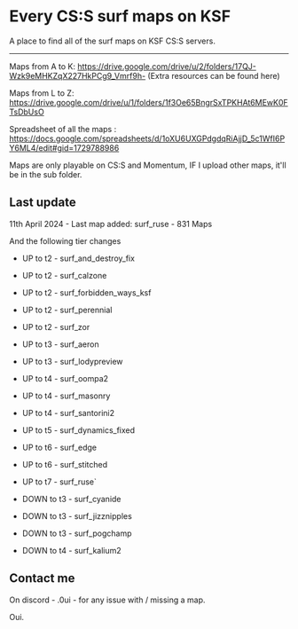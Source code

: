 # Every CS:S surf maps on KSF

A place to find all of the surf maps on KSF CS:S servers.

_____________________________________________________

Maps from A to K: https://drive.google.com/drive/u/2/folders/17QJ-Wzk9eMHKZqX227HkPCg9_Vmrf9h-
(Extra resources can be found here)


Maps from L to Z: https://drive.google.com/drive/u/1/folders/1f3Oe65BngrSxTPKHAt6MEwK0FTsDbUsO


Spreadsheet of all the maps : https://docs.google.com/spreadsheets/d/1oXU6UXGPdgdqRiAjjD_5c1WfI6PY6ML4/edit#gid=1729788986


Maps are only playable on CS:S and Momentum, IF I upload other maps, it'll be in the sub folder.

## Last update

11th April 2024 - Last map added: surf_ruse - 831 Maps 

And the following tier changes
- UP to t2 - surf_and_destroy_fix
- UP to t2 - surf_calzone
- UP to t2 - surf_forbidden_ways_ksf
- UP to t2 - surf_perennial
- UP to t2 - surf_zor
- UP to t3 - surf_aeron
- UP to t3 - surf_lodypreview
- UP to t4 - surf_oompa2
- UP to t4 - surf_masonry
- UP to t4 - surf_santorini2
- UP to t5 - surf_dynamics_fixed
- UP to t6 - surf_edge
- UP to t6 - surf_stitched
- UP to t7 - surf_ruse`

- DOWN to t3 - surf_cyanide
- DOWN to t3 - surf_jizznipples
- DOWN to t3 - surf_pogchamp
- DOWN to t4 - surf_kalium2

## Contact me 
On discord - .0ui - for any issue with / missing a map.

Oui.
